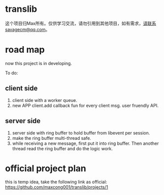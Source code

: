 # translib
这个项目归Max所有。仅供学习交流，请勿引用到其他项目，如有需求，请联系savagecm@qq.com。

# road map
now this project is in developing.

To do:
## client side
1. client side with a worker queue.
2. new APP client.add callback fun for every client msg. user fruendly API.
## server side
1. server side with ring buffer to hold buffer from libevent per session.
2. make the ring buffer multi-thread safe.
3. while receiving a new message, first put it into ring buffer. Then another thread read the ring buffer and do the logic work.

# official project plan
this is temp idea, take the following link as official:
https://github.com/maxcong001/translib/projects/1 
